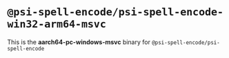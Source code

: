 # `@psi-spell-encode/psi-spell-encode-win32-arm64-msvc`

This is the **aarch64-pc-windows-msvc** binary for `@psi-spell-encode/psi-spell-encode`
